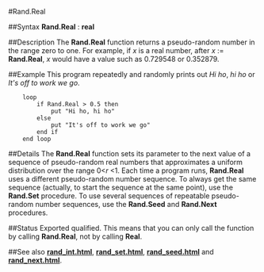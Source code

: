 
#Rand.Real

##Syntax
**Rand.Real** : **real**



##Description
The **Rand.Real** function returns a pseudo-random number in the range zero to one. For example, if _x_ is a real number, after _x_ := **Rand.Real**, _x_ would have a value such as 0.729548 or 0.352879.



##Example
This program repeatedly and randomly prints out _Hi ho_, _hi ho_ or _It's off to work we go_.


        loop
            if Rand.Real > 0.5 then
                put "Hi ho, hi ho"
            else
                put "It's off to work we go"
            end if
        end loop
##Details
The **Rand.Real** function sets its parameter to the next value of a sequence of pseudo-random real numbers that approximates a uniform distribution over the range 0<_r_ <1.
Each time a program runs, **Rand.Real** uses a different pseudo-random number sequence. To always get the same sequence (actually, to start the sequence at the same point), use the **Rand.Set** procedure.
To use several sequences of repeatable pseudo-random number sequences, use the **Rand.Seed** and **Rand.Next** procedures.



##Status
Exported qualified.
This means that you can only call the function by calling **Rand.Real**, not by calling **Real**.



##See also
**[rand_int.html](Rand.Int)**, **[rand_set.html](Rand.Set)**, **[rand_seed.html](Rand.Seed)** and **[rand_next.html](Rand.Next)**.


